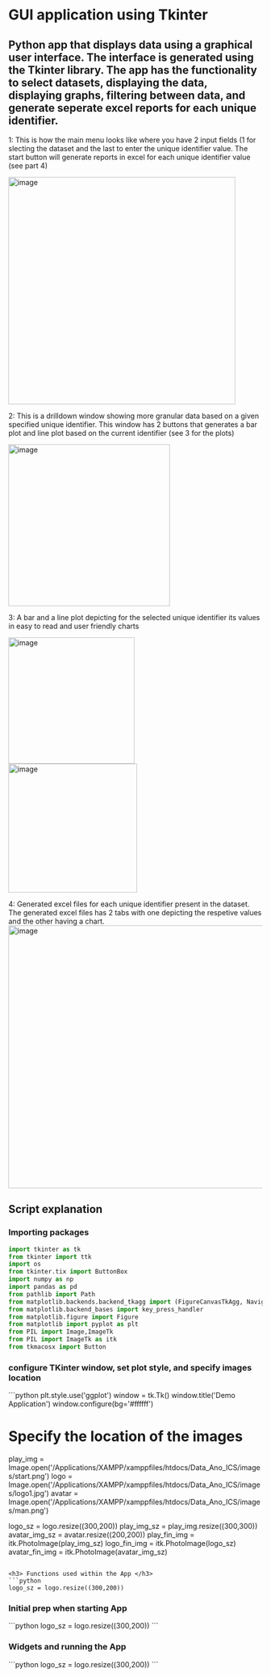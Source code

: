 # GUI application using Tkinter 
<h2> Python app that displays data using a graphical user interface. The interface is generated using the Tkinter library. The app has the functionality to select datasets, displaying the data, displaying graphs, filtering between data, and generate seperate excel reports for each unique identifier.</h2>  


1: This is how the main menu looks like where you have 2 input fields (1 for slecting the dataset and the last to enter the unique identifier value. The start button will generate reports in excel for each unique identifier value (see part 4)

<img width="450" alt="image" src="https://user-images.githubusercontent.com/19918869/176546694-c5a55da8-9113-4842-8502-8e8bf3054cb5.png">

2: This is a drilldown window showing more granular data based on a given specified unique identifier. This window has 2 buttons that generates a bar plot and line plot based on the current identifier (see 3 for the plots)

<img width="320" alt="image" src="https://user-images.githubusercontent.com/19918869/176549858-8e66cb76-b370-4326-948a-db48898777a8.png">

3: A bar and a line plot depicting for the selected unique identifier its values in easy to read and user friendly charts 

<img width="250" alt="image" src="https://user-images.githubusercontent.com/19918869/176549918-b8729269-6789-4171-bae4-b4d1fd611820.png"> <img width="255" alt="image" src="https://user-images.githubusercontent.com/19918869/176549955-b45e31a3-e0dd-4995-95d5-9898f93907c3.png">

4: Generated excel files for each unique identifier present in the dataset. The generated excel files has 2 tabs with one depicting the respetive values and the other having a chart.  
<img width="520" alt="image" src="https://user-images.githubusercontent.com/19918869/176550594-e9885933-da71-45e7-8724-58454008495b.png">


<h2>Script explanation</h2>

<h3>Importing packages</h3>

```python
import tkinter as tk
from tkinter import ttk
import os
from tkinter.tix import ButtonBox 
import numpy as np
import pandas as pd
from pathlib import Path
from matplotlib.backends.backend_tkagg import (FigureCanvasTkAgg, NavigationToolbar2Tk)
from matplotlib.backend_bases import key_press_handler
from matplotlib.figure import Figure
from matplotlib import pyplot as plt
from PIL import Image,ImageTk
from PIL import ImageTk as itk
from tkmacosx import Button
```

<h3> configure TKinter window, set plot style, and specify images location  </h3>
```python
plt.style.use('ggplot')
window = tk.Tk()
window.title('Demo Application')
window.configure(bg='#ffffff')

# Specify the location of the images 
play_img = Image.open('/Applications/XAMPP/xamppfiles/htdocs/Data_Ano_ICS/images/start.png')
logo = Image.open('/Applications/XAMPP/xamppfiles/htdocs/Data_Ano_ICS/images/logo1.jpg')
avatar = Image.open('/Applications/XAMPP/xamppfiles/htdocs/Data_Ano_ICS/images/man.png')

logo_sz = logo.resize((300,200))
play_img_sz = play_img.resize((300,300))
avatar_img_sz = avatar.resize((200,200))
play_fin_img = itk.PhotoImage(play_img_sz)
logo_fin_img = itk.PhotoImage(logo_sz)
avatar_fin_img = itk.PhotoImage(avatar_img_sz)
```

<h3> Functions used within the App </h3>
```python
logo_sz = logo.resize((300,200))
```

<h3> Initial prep when starting App </h3>
```python
logo_sz = logo.resize((300,200))
```

<h3> Widgets and running the App </h3>
```python
logo_sz = logo.resize((300,200))
```
